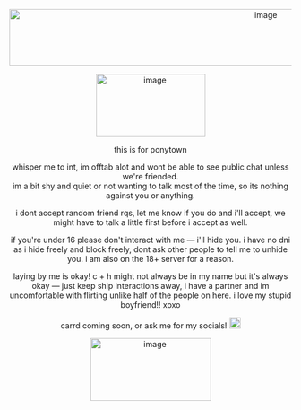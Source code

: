 
<p align="center"><img width="900" height="102" alt="image" src="https://github.com/user-attachments/assets/701516a0-843b-4994-a797-e9c487506e05" />

<p align="center"><img width="195" height="112" alt="image" src="https://github.com/user-attachments/assets/2a81b22a-59e5-402a-997f-65e793aa652f" />

 
<p align="center">this is for ponytown<br/>
<p align="center">whisper me to int, im offtab alot and wont be able to see public chat unless we're friended.<br/> 
im a bit shy and quiet or not wanting to talk most of the time,  
  so its nothing against you or anything. 
  <p align="center"> i dont accept random friend rqs, let me know if you do and i'll accept, we might have to talk a little first before i accept as well.
<p align="center"> if you're under 16 please don't interact with me — i'll hide you. i have no dni as i hide freely and block freely, dont ask other people to tell me to unhide you. i am also on the 18+ server for a reason.
<p align="center">laying by me is okay! c + h might not always be in my name but it's always okay — just keep ship interactions away, i have a partner and im uncomfortable with flirting unlike half of the people on here. i love my stupid boyfriend!! xoxo
<p align="center">carrd coming soon, or ask me for my socials! <img width="20" height="20" alt="image" src="https://github.com/user-attachments/assets/7c39676f-a710-4079-9fbe-7d73eb47d8c1" />


 
  
<p align="center"><img width="215" height="112" alt="image" src="https://github.com/user-attachments/assets/fc115ea8-2c3a-4ca6-8e16-84606f6fe5b1" />






